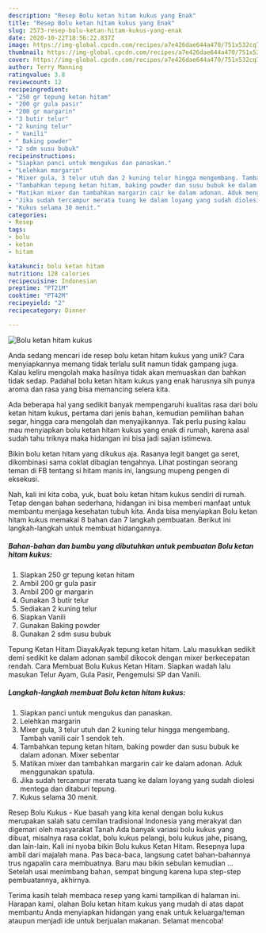 ```yaml
---
description: "Resep Bolu ketan hitam kukus yang Enak"
title: "Resep Bolu ketan hitam kukus yang Enak"
slug: 2573-resep-bolu-ketan-hitam-kukus-yang-enak
date: 2020-10-22T18:56:22.837Z
image: https://img-global.cpcdn.com/recipes/a7e426dae644a470/751x532cq70/bolu-ketan-hitam-kukus-foto-resep-utama.jpg
thumbnail: https://img-global.cpcdn.com/recipes/a7e426dae644a470/751x532cq70/bolu-ketan-hitam-kukus-foto-resep-utama.jpg
cover: https://img-global.cpcdn.com/recipes/a7e426dae644a470/751x532cq70/bolu-ketan-hitam-kukus-foto-resep-utama.jpg
author: Terry Manning
ratingvalue: 3.8
reviewcount: 12
recipeingredient:
- "250 gr tepung ketan hitam"
- "200 gr gula pasir"
- "200 gr margarin"
- "3 butir telur"
- "2 kuning telur"
- " Vanili"
- " Baking powder"
- "2 sdm susu bubuk"
recipeinstructions:
- "Siapkan panci untuk mengukus dan panaskan."
- "Lelehkan margarin"
- "Mixer gula, 3 telur utuh dan 2 kuning telur hingga mengembang. Tambah vanili cair 1 sendok teh."
- "Tambahkan tepung ketan hitam, baking powder dan susu bubuk ke dalam adonan. Mixer sebentar"
- "Matikan mixer dan tambahkan margarin cair ke dalam adonan. Aduk menggunakan spatula."
- "Jika sudah tercampur merata tuang ke dalam loyang yang sudah diolesi mentega dan ditaburi tepung."
- "Kukus selama 30 menit."
categories:
- Resep
tags:
- bolu
- ketan
- hitam

katakunci: bolu ketan hitam 
nutrition: 128 calories
recipecuisine: Indonesian
preptime: "PT21M"
cooktime: "PT42M"
recipeyield: "2"
recipecategory: Dinner

---
```



![Bolu ketan hitam kukus](https://img-global.cpcdn.com/recipes/a7e426dae644a470/751x532cq70/bolu-ketan-hitam-kukus-foto-resep-utama.jpg)

Anda sedang mencari ide resep bolu ketan hitam kukus yang unik? Cara menyiapkannya memang tidak terlalu sulit namun tidak gampang juga. Kalau keliru mengolah maka hasilnya tidak akan memuaskan dan bahkan tidak sedap. Padahal bolu ketan hitam kukus yang enak harusnya sih punya aroma dan rasa yang bisa memancing selera kita.

Ada beberapa hal yang sedikit banyak mempengaruhi kualitas rasa dari bolu ketan hitam kukus, pertama dari jenis bahan, kemudian pemilihan bahan segar, hingga cara mengolah dan menyajikannya. Tak perlu pusing kalau mau menyiapkan bolu ketan hitam kukus yang enak di rumah, karena asal sudah tahu triknya maka hidangan ini bisa jadi sajian istimewa.

Bikin bolu ketan hitam yang dikukus aja. Rasanya legit banget ga seret, dikombinasi sama coklat dibagian tengahnya. Lihat postingan seorang teman di FB tentang si hitam manis ini, langsung mupeng pengen di eksekusi.


Nah, kali ini kita coba, yuk, buat bolu ketan hitam kukus sendiri di rumah. Tetap dengan bahan sederhana, hidangan ini bisa memberi manfaat untuk membantu menjaga kesehatan tubuh kita. Anda bisa menyiapkan Bolu ketan hitam kukus memakai 8 bahan dan 7 langkah pembuatan. Berikut ini langkah-langkah untuk membuat hidangannya.

<!--inarticleads1-->

##### Bahan-bahan dan bumbu yang dibutuhkan untuk pembuatan Bolu ketan hitam kukus:

1. Siapkan 250 gr tepung ketan hitam
1. Ambil 200 gr gula pasir
1. Ambil 200 gr margarin
1. Gunakan 3 butir telur
1. Sediakan 2 kuning telur
1. Siapkan  Vanili
1. Gunakan  Baking powder
1. Gunakan 2 sdm susu bubuk


Tepung Ketan Hitam DiayakAyak tepung ketan hitam. Lalu masukkan sedikit demi sedikit ke dalam adonan sambil dikocok dengan mixer berkecepatan rendah. Cara Membuat Bolu Kukus Ketan Hitam. Siapkan wadah lalu masukan Telur Ayam, Gula Pasir, Pengemulsi SP dan Vanili. 

<!--inarticleads2-->

##### Langkah-langkah membuat Bolu ketan hitam kukus:

1. Siapkan panci untuk mengukus dan panaskan.
1. Lelehkan margarin
1. Mixer gula, 3 telur utuh dan 2 kuning telur hingga mengembang. Tambah vanili cair 1 sendok teh.
1. Tambahkan tepung ketan hitam, baking powder dan susu bubuk ke dalam adonan. Mixer sebentar
1. Matikan mixer dan tambahkan margarin cair ke dalam adonan. Aduk menggunakan spatula.
1. Jika sudah tercampur merata tuang ke dalam loyang yang sudah diolesi mentega dan ditaburi tepung.
1. Kukus selama 30 menit.


Resep Bolu Kukus - Kue basah yang kita kenal dengan bolu kukus merupakan salah satu cemilan tradisional Indonesia yang merakyat dan digemari oleh masyarakat Tanah Ada banyak variasi bolu kukus yang dibuat, misalnya rasa coklat, bolu kukus pelangi, bolu kukus jahe, pisang, dan lain-lain. Kali ini nyoba bikin Bolu kukus Ketan Hitam. Resepnya lupa ambil dari majalah mana. Pas baca-baca, langsung catet bahan-bahannya trus ngapalin cara membuatnya. Baru mau bikin sebulan kemudian … Setelah usai menimbang bahan, sempat bingung karena lupa step-step pembuatannya, akhirnya. 

Terima kasih telah membaca resep yang kami tampilkan di halaman ini. Harapan kami, olahan Bolu ketan hitam kukus yang mudah di atas dapat membantu Anda menyiapkan hidangan yang enak untuk keluarga/teman ataupun menjadi ide untuk berjualan makanan. Selamat mencoba!
